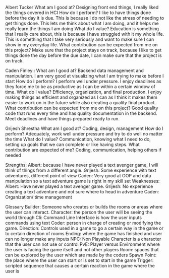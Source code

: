 Albert Tucker 
  What am I good at? 
Designing front end things, I really liked the things covered in HCI 
  How do I perform?
I like to have things done before the day it is due. This is because I do not like the stress of needing to get things done. This lets me think about what I am doing, and it helps me really learn the things I am doing
  What do I value?
Education is something that I really care about, this is because I have struggled with it my whole life. This is something that I take very seriously and want to make sure I can show in my everyday life. 
  What contribution can be expected from me on this project?
Make sure that the project stays on track, because I like to get things done the day before the due date, I can make sure that the project is on track. 

Caden Finley::
  What am I good at?
Backend data management and manipulation. I am very good at visualizing what I am trying to make before I start
	How do I perform?
I perform well under pressure. I enjoy deadlines as they force me to be as productive as I can be within a certain window of time.
  What do I value?
Efficiency, organization, and final production. I enjoy making things as efficient and organized as I can as I think it makes them easier to work on in the future while also creating a quality final product.
  What contribution can be expected from me on this project?
Good quality code that runs every time and has quality documentation in the backend. Meet deadlines and have things prepared ready to run.

Grijesh Shrestha 
  What am I good at?
Coding, design, management 
  How do I perform?
Adequately, work well under pressure and try to do well no matter the time
  What do I value?
Communication, knowing what I need to do, setting up goals that we can complete or like having steps. 
  What contribution are expected of me?
Coding, communication, helping others if needed



Strengths:
	Albert: because I have never played a text avenger game, I will think of things from a different angle. 
	Grijesh: Some experience with text adventures, different point of view
	Caden: Very good at OOP and data manipulation so a text adventure game is right in my skill set
Weaknesses:
	Albert: Have never played a text avenger game.
	Grijesh: No experience creating a text adventure and not sure where to head in adventure
	Caden: Organization/ time management


Glossary
Builder: Someone who creates or builds the rooms or areas where the user can interact. 
Character: the person the user will be seeing the world through 
Cli: Command Line Interface is how the user inputs commands using text
Coder: person in charge of creating or modifying the game. 
Direction: Controls used in a game to go a certain way in the game or to certain direction of rooms
Ending: where the game has finished and user can no longer make any inputs 
NPC: Non Playable Character is a character that the user can not use or control
PvE: Player versus Environment where the user is facing the game itself and not other players 
Room: spaces that can be explored by the user which are made by the coders
Spawn Point: the place where the user can start or is set to start in the game
Trigger: scripted sequence that causes a certain reaction in the game where the user is


